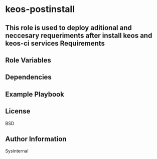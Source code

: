 keos-postinstall
=========

This role is used to deploy aditional and neccesary requeriments after install keos and keos-ci services
Requirements
------------



Role Variables
--------------



Dependencies
------------


Example Playbook
----------------


License
-------

BSD

Author Information
------------------

Sysinternal
